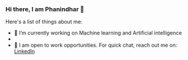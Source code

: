 ### Hi there, I am Phanindhar 👋



Here's a list of things about me:

- 🔭 I’m currently working on Machine learning and Artificial intelligence
-    
- 💬  I am open to work opportunities. For quick chat, reach out me on:
         [LinkedIn](https://www.linkedin.com/in/phani6/)
      


